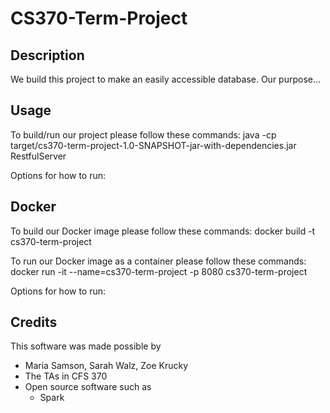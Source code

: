 # CS370-Term-Project

## Description
We build this project to make an easily accessible database.
Our purpose...

## Usage
To build/run our project please follow these commands:
  java -cp target/cs370-term-project-1.0-SNAPSHOT-jar-with-dependencies.jar RestfulServer
  
Options for how to run:

## Docker
To build our Docker image please follow these commands:
  docker build -t cs370-term-project

To run our Docker image as a container please follow these commands:
  docker run -it --name=cs370-term-project -p 8080 cs370-term-project

Options for how to run:

## Credits
This software was made possible by
- Maria Samson, Sarah Walz, Zoe Krucky
- The TAs in CFS 370
- Open source software such as
  - Spark
